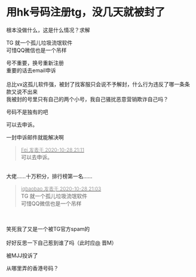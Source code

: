 # 用hk号码注册tg，没几天就被封了


根本没做什么，这是什么情况？求解

TG 就一个孤儿垃圾流氓软件<img src="static/image/smiley/default/lol.gif" smilieid="12" border="0" alt="" /><br />
可惜QQ微信也是一个吊样

号不重要，换号重新注册<br />
重要的话去email申诉<br />
<br />
总比vx这孤儿软件强，被封了找客服只会说不予解封，什么行为违反了哪一条条款又说不出来<br />
我被封的号里只有自己的两个小号，我自己骚扰恶意营销欺诈自己吗？

号码不是独有的吧

可以去申诉。

一封申诉邮件就能解决啊<img id="aimg_ROk99" onclick="zoom(this, this.src, 0, 0, 0)" class="zoom" src="https://cdn.jsdelivr.net/gh/hishis/forum-master/public/images/patch.gif" onmouseover="img_onmouseoverfunc(this)" onload="thumbImg(this)" border="0" alt="" />

<div class="quote"><blockquote><font size="2"><a href="https://www.hostloc.com/forum.php?mod=redirect&amp;goto=findpost&amp;pid=9366281&amp;ptid=759568" target="_blank"><font color="#999999">Fei 发表于 2020-10-28 21:11</font></a></font><br />
可以去申诉。</blockquote></div><br />
大佬……十万积分，排行榜第一名……

<div class="quote"><blockquote><font size="2"><a href="https://www.hostloc.com/forum.php?mod=redirect&amp;goto=findpost&amp;pid=9366223&amp;ptid=759568" target="_blank"><font color="#999999">jqbaobao 发表于 2020-10-28 21:03</font></a></font><br />
TG 就一个孤儿垃圾流氓软件<br />
可惜QQ微信也是一个吊样</blockquote></div><br />
<br />
笑死我了又是一个被TG官方spam的<img src="static/image/smiley/yct/008.gif" smilieid="39" border="0" alt="" /> <br />
<br />
好好反思一下自己惹到谁了吗（此时应<a href="https://www.hostloc.com/home.php?mod=space&amp;uid=175" target="_blank">@</a> 晋M）<img id="aimg_X7pnE" onclick="zoom(this, this.src, 0, 0, 0)" class="zoom" src="https://cdn.jsdelivr.net/gh/hishis/forum-master/public/images/patch.gif" onmouseover="img_onmouseoverfunc(this)" onload="thumbImg(this)" border="0" alt="" />

 被MJJ投诉了

从哪里弄的香港号码？
